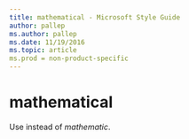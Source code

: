 ```yaml
---
title: mathematical - Microsoft Style Guide
author: pallep
ms.author: pallep
ms.date: 11/19/2016
ms.topic: article
ms.prod = non-product-specific
---
```


# mathematical

Use instead of *mathematic*.
